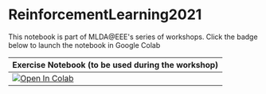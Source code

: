 # ReinforcementLearning2021

This notebook is part of MLDA@EEE's series of workshops. Click the badge below to launch the notebook in Google Colab

Exercise Notebook (to be used during the workshop) |
---------------------------------------------------|
[![Open In Colab](https://colab.research.google.com/assets/colab-badge.svg)](https://colab.research.google.com/github/Toefinder/MLDA/blob/main/ReinforcementLearning2021/EarlyReinforcementLearning.ipynb) |
